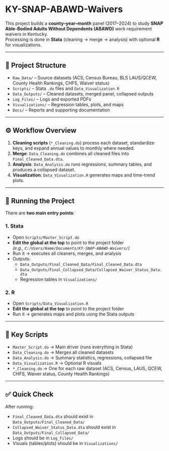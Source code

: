 # KY-SNAP-ABAWD-Waivers

This project builds a **county–year–month** panel (2017–2024) to study **SNAP Able-Bodied Adults Without Dependents (ABAWD)** work requirement waivers in Kentucky.  
Processing is done in **Stata** (cleaning → merge → analysis) with optional **R** for visualizations.

---

## 📂 Project Structure
- `Raw_Data/` – Source datasets (ACS, Census Bureau, BLS LAUS/QCEW, County Health Rankings, CHFS, Waiver status)
- `Scripts/` – Stata `.do` files and `Data_Visualization.R`
- `Data_Outputs/` – Cleaned datasets, merged panel, collapsed outputs
- `Log_Files/` – Logs and exported PDFs
- `Visualizations/` – Regression tables, plots, and maps
- `Docs/` – Reports and supporting documentation

---

## ⚙️ Workflow Overview
1. **Cleaning scripts** (`*_Cleaning.do`) process each dataset, standardize keys, and expand annual values to monthly where needed.  
2. **Merge**: `Data_Cleaning.do` combines all cleaned files into `Final_Cleaned_Data.dta`.  
3. **Analysis**: `Data_Analysis.do` runs regressions, summary tables, and produces a collapsed dataset.  
4. **Visualization**: `Data_Visualization.R` generates maps and time-trend plots.

---

## 🚀 Running the Project
There are **two main entry points**:

### 1. Stata
- Open `Scripts/Master_Script.do`
- **Edit the global at the top** to point to the project folder  
  *(e.g., `C:/Users/Name/Documents/KY-SNAP-ABAWD-Waivers/`)*
- Run it → executes all cleaners, merges, and analysis  
- Outputs:
  - `Data_Outputs/Final_Cleaned_Data/Final_Cleaned_Data.dta`
  - `Data_Outputs/Final_Collapsed_Data/Collapsed_Waiver_Status_Data.dta`
  - Regression tables in `Visualizations/`

### 2. R
- Open `Scripts/Data_Visualization.R`
- **Edit the global at the top** to point to the project folder  
- Run it → generates maps and plots using the Stata outputs

---

## 🧾 Key Scripts
- `Master_Script.do` → Main driver (runs everything in Stata)
- `Data_Cleaning.do` → Merges all cleaned datasets
- `Data_Analysis.do` → Summary statistics, regressions, collapsed file
- `Data_Visualization.R` → Optional R visuals
- `*_Cleaning.do` → One for each raw dataset (ACS, Census, LAUS, QCEW, CHFS, Waiver status, County Health Rankings)

---

## ✅ Quick Check
After running:
- `Final_Cleaned_Data.dta` should exist in `Data_Outputs/Final_Cleaned_Data/`
- `Collapsed_Waiver_Status_Data.dta` should exist in `Data_Outputs/Final_Collapsed_Data/`
- Logs should be in `Log_Files/`
- Visuals (tables/plots) should be in `Visualizations/`
